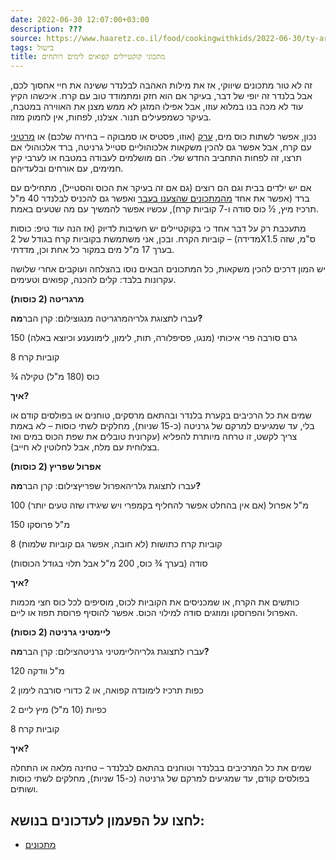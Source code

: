 ```yaml
---
date: 2022-06-30 12:07:00+03:00
description: ???
source: https://www.haaretz.co.il/food/cookingwithkids/2022-06-30/ty-article/00000181-ae30-d786-a1a7-ff37755e0000
tags: בישול
title: מתכוני קוקטיילים קפואים לימים רותחים
---
```


זה לא טור מתכונים שיווקי, אז את מילות האהבה לבלנדר ששינה את חיי אחסוך לכם, אבל בלנדר זה יופי של דבר, בעיקר אם הוא חזק ומתמודד טוב עם קרח. איכשהו הקיץ עוד לא מכה בנו במלוא עוזו, אבל אפילו המזגן לא ממש מצנן את האווירה במטבח, בעיקר כשמפעילים תנור. אצלנו, לפחות, אין לחמוק מזה.

נכון, אפשר לשתות כוס מים, [ערק](/food/cocktails/2020-04-02/ty-article/0000017f-df2a-d3a5-af7f-ffae34b10000) (אוזו, פסטיס או סמבוקה – בחירה שלכם) או [מרטיני](/food/drinks/2014-06-19/ty-article/0000017f-db9f-df62-a9ff-dfdf85a40000) עם קרח, אבל אפשר גם להכין משקאות אלכוהוליים סטייל גרניטה, ברד אלכוהולי אם תרצו, זה לפחות התחביב החדש שלי. הם מושלמים לעבודה במטבח או לערבי קיץ חמימים, עם אורחים ובלעדיהם.

אם יש ילדים בבית וגם הם רוצים (גם אם זה בעיקר את הכוס והסטייל), מתחילים עם ברד (אפשר את אחד [מהמתכונים שהצענו בעבר](/food/cookingwithkids/2019-07-11/ty-article/0000017f-f896-d044-adff-fbffd1500000) ואפשר גם להכניס לבלנדר 40 מ"ל תרכיז מיץ, ½ כוס סודה ו-7 קוביות קרח), עכשיו אפשר להמשיך עם מה שטעים באמת.

מתעכבת רק על דבר אחד כי בקוקטיילים יש חשיבות לדיוק (אז הנה עוד טיפ: כוסות מדידה) – קוביות הקרח. ובכן, אני משתמשת בקוביות קרח בגודל של 2X1.5 ס"מ, שזה בערך 17 מ"ל מים במקור כל אחת וכן, מדדתי.

יש המון דרכים להכין משקאות, כל המתכונים הבאים נוסו בהצלחה ועוקבים אחרי שלושה עקרונות בלבד: קלים להכנה, קפואים וטעימים.

**מרגריטה (2 כוסות)**

 עברו לתצוגת גלריהמרגריטה מנגוצילום: קרן הבר**מה?**

150 גרם סורבה פרי איכותי (מנגו, פסיפלורה, תות, לימון, לימונענע וכיוצא באלה)

8 קוביות קרח

¾ כוס (180 מ"ל) טקילה

**איך?**

שמים את כל הרכיבים בקערת בלנדר ובהתאם מרסקים, טוחנים או בפולסים קודם או בלי, עד שמגיעים למרקם של גרניטה (כ-15 שניות), מחלקים לשתי כוסות – לא באמת צריך לקשט, זו טרחה מיותרת להפליא (עקרונית טובלים את שפת הכוס במים ואז בצלוחית עם מלח, אבל לחלוטין לא חייב).

**אפרול שפריץ (2 כוסות)**

 עברו לתצוגת גלריהאפרול שפריץצילום: קרן הבר**מה?**

100 מ"ל אפרול (אם אין בהחלט אפשר להחליף בקמפרי ויש שיגידו שזה טעים יותר)

150 מ"ל פרוסקו

8 קוביות קרח כתושות (לא חובה, אפשר גם קוביות שלמות)

סודה (בערך ¾ כוס, 200 מ"ל אבל תלוי בגודל הכוסות)

**איך?**

כותשים את הקרח, או שמכניסים את הקוביות לכוס, מוסיפים לכל כוס חצי מכמות האפרול והפרוסקו ומוזגים סודה למילוי הכוס. אפשר להוסיף פרוסת תפוז או ליים.

**ליימטיני גרניטה (2 כוסות)**

 עברו לתצוגת גלריהליימטיני גרניטהצילום: קרן הבר**מה?**

120 מ"ל וודקה

2 כפות תרכיז לימונדה קפואה, או 2 כדורי סורבה לימון

2 כפיות (10 מ"ל) מיץ ליים

8 קוביות קרח

**איך?**

שמים את כל המרכיבים בבלנדר וטוחנים בהתאם לבלנדר – טחינה מלאה או התחלה בפולסים קודם, עד שמגיעים למרקם של גרניטה (כ-15 שניות), מחלקים לשתי כוסות ושותים.

לחצו על הפעמון לעדכונים בנושא:
------------------------------

* [מתכונים](/ty-tag/00000181-22fc-de27-a1bd-2bfe56d90000)